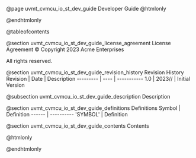 @page uvmt_cvmcu_io_st_dev_guide Developer Guide
@htmlonly
<div class="autonumbering">
@endhtmlonly


@tableofcontents


@section uvmt_cvmcu_io_st_dev_guide_license_agreement License Agreement
© Copyright 2023 Acme Enterprises

All rights reserved.


@section uvmt_cvmcu_io_st_dev_guide_revision_history Revision History
Revision  | Date | Description
--------- | ---- | -----------
1.0 | 2023// | Initial Version

@subsection uvmt_cvmcu_io_st_dev_guide_description Description


@section uvmt_cvmcu_io_st_dev_guide_definitions Definitions
Symbol | Definition
------ | ----------
 'SYMBOL' | Definition


@section uvmt_cvmcu_io_st_dev_guide_contents Contents


@htmlonly
</div>
@endhtmlonly